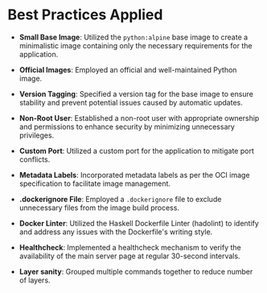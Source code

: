 # Best Practices Applied

- **Small Base Image**: Utilized the `python:alpine` base image to create a minimalistic image containing only the necessary requirements for the application.

- **Official Images**: Employed an official and well-maintained Python image.

- **Version Tagging**: Specified a version tag for the base image to ensure stability and prevent potential issues caused by automatic updates.

- **Non-Root User**: Established a non-root user with appropriate ownership and permissions to enhance security by minimizing unnecessary privileges.

- **Custom Port**: Utilized a custom port for the application to mitigate port conflicts.

- **Metadata Labels**: Incorporated metadata labels as per the OCI image specification to facilitate image management.

- **.dockerignore File**: Employed a `.dockerignore` file to exclude unnecessary files from the image build process.

- **Docker Linter**: Utilized the Haskell Dockerfile Linter (hadolint) to identify and address any issues with the Dockerfile's writing style.

- **Healthcheck**: Implemented a healthcheck mechanism to verify the availability of the main server page at regular 30-second intervals.

- **Layer sanity**: Grouped multiple commands together to reduce number of layers.